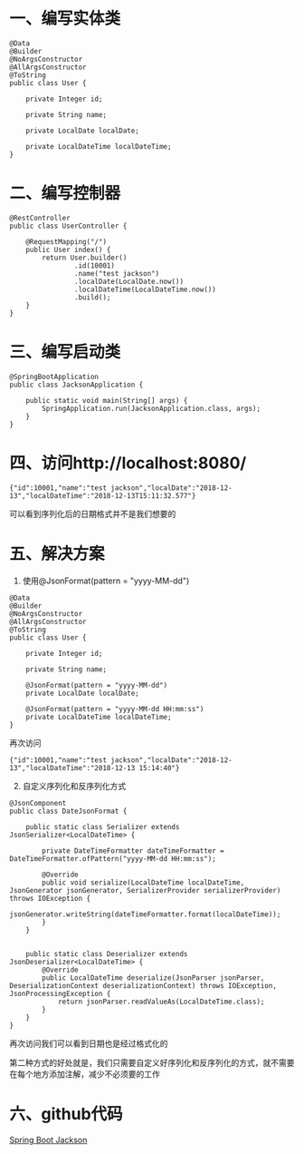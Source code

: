 # 一、编写实体类
```
@Data
@Builder
@NoArgsConstructor
@AllArgsConstructor
@ToString
public class User {

    private Integer id;

    private String name;

    private LocalDate localDate;

    private LocalDateTime localDateTime;
}
```

# 二、编写控制器
```
@RestController
public class UserController {

    @RequestMapping("/")
    public User index() {
        return User.builder()
                .id(10001)
                .name("test jackson")
                .localDate(LocalDate.now())
                .localDateTime(LocalDateTime.now())
                .build();
    }
}
```

# 三、编写启动类
```
@SpringBootApplication
public class JacksonApplication {

    public static void main(String[] args) {
        SpringApplication.run(JacksonApplication.class, args);
    }
}
```

# 四、访问http://localhost:8080/
```
{"id":10001,"name":"test jackson","localDate":"2018-12-13","localDateTime":"2018-12-13T15:11:32.577"}
```
可以看到序列化后的日期格式并不是我们想要的

# 五、解决方案
1. 使用@JsonFormat(pattern = "yyyy-MM-dd")
```
@Data
@Builder
@NoArgsConstructor
@AllArgsConstructor
@ToString
public class User {

    private Integer id;

    private String name;

    @JsonFormat(pattern = "yyyy-MM-dd")
    private LocalDate localDate;

    @JsonFormat(pattern = "yyyy-MM-dd HH:mm:ss")
    private LocalDateTime localDateTime;
}

```
再次访问
```
{"id":10001,"name":"test jackson","localDate":"2018-12-13","localDateTime":"2018-12-13 15:14:40"}
```

2. 自定义序列化和反序列化方式
```
@JsonComponent
public class DateJsonFormat {

    public static class Serializer extends JsonSerializer<LocalDateTime> {

        private DateTimeFormatter dateTimeFormatter = DateTimeFormatter.ofPattern("yyyy-MM-dd HH:mm:ss");

        @Override
        public void serialize(LocalDateTime localDateTime, JsonGenerator jsonGenerator, SerializerProvider serializerProvider) throws IOException {
            jsonGenerator.writeString(dateTimeFormatter.format(localDateTime));
        }
    }


    public static class Deserializer extends JsonDeserializer<LocalDateTime> {
        @Override
        public LocalDateTime deserialize(JsonParser jsonParser, DeserializationContext deserializationContext) throws IOException, JsonProcessingException {
            return jsonParser.readValueAs(LocalDateTime.class);
        }
    }
}
```
再次访问我们可以看到日期也是经过格式化的

第二种方式的好处就是，我们只需要自定义好序列化和反序列化的方式，就不需要在每个地方添加注解，减少不必须要的工作

# 六、github代码
[Spring Boot  Jackson](https://github.com/a601942905git/boot-example/tree/master/boot-example-jackson)

